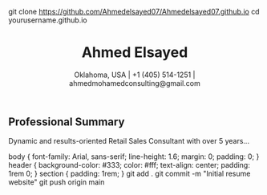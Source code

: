 git clone https://github.com/Ahmedelsayed07/Ahmedelsayed07.github.io
cd yourusername.github.io
<!DOCTYPE html>
<html>
<head>
    <title>Professional Resume</title>
    <link rel="stylesheet" href="styles.css">
</head>
<body>
    <header>
        <h1>Ahmed Elsayed</h1>
        <p>Oklahoma, USA | +1 (405) 514-1251 | ahmedmohamedconsulting@gmail.com</p>
    </header>
    <section>
        <h2>Professional Summary</h2>
        <p>Dynamic and results-oriented Retail Sales Consultant with over 5 years...</p>
    </section>
    <!-- Add more sections for skills, experience, education, etc. -->
</body>
</html>
body {
    font-family: Arial, sans-serif;
    line-height: 1.6;
    margin: 0;
    padding: 0;
}
header {
    background-color: #333;
    color: #fff;
    text-align: center;
    padding: 1rem 0;
}
section {
    padding: 1rem;
}
git add .
git commit -m "Initial resume website"
git push origin main
